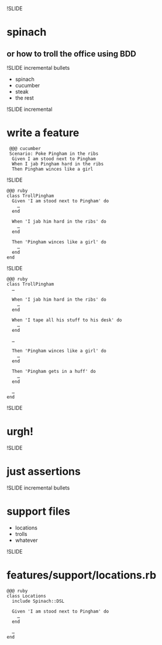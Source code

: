 !SLIDE
# spinach
## or how to troll the office using BDD

!SLIDE incremental bullets
* spinach
* cucumber
* steak
* the rest

!SLIDE incremental
# write a feature

     @@@ cucumber
     Scenario: Poke Pingham in the ribs
      Given I am stood next to Pingham
      When I jab Pingham hard in the ribs
      Then Pingham winces like a girl

!SLIDE

    @@@ ruby
    class TrollPingham
      Given 'I am stood next to Pingham' do
        …
      end

      When 'I jab him hard in the ribs' do
        …
      end

      Then 'Pingham winces like a girl' do
        …
      end
    end

!SLIDE

    @@@ ruby
    class TrollPingham
      …

      When 'I jab him hard in the ribs' do
        …
      end

      When 'I tape all his stuff to his desk' do
        …
      end

      …

      Then 'Pingham winces like a girl' do
        …
      end

      Then 'Pingham gets in a huff' do
        …
      end

      …
    end

!SLIDE
# urgh!

!SLIDE
# just assertions

!SLIDE incremental bullets
# support files
* locations
* trolls
* whatever

!SLIDE
# features/support/locations.rb
    @@@ ruby
    class Locations
      include Spinach::DSL

      Given 'I am stood next to Pingham' do
        …
      end

      …
    end
